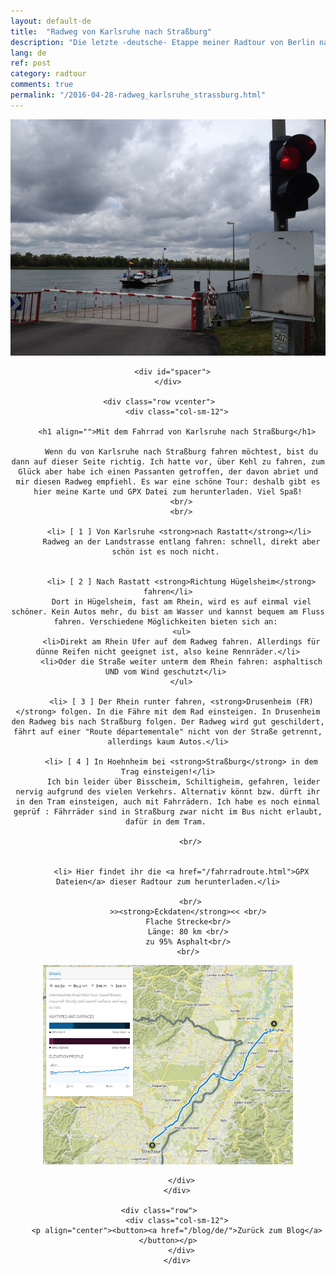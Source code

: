 ```yaml
---
layout: default-de
title:  "Radweg von Karlsruhe nach Straßburg"
description: "Die letzte -deutsche- Etappe meiner Radtour von Berlin nach Lissabon : Karlsruhe-Straßburg : schön an dem Rhein entlang."
lang: de
ref: post
category: radtour
comments: true
permalink: "/2016-04-28-radweg_karlsruhe_strassburg.html"
---
```



<div class="container blog" align="center">
     <div class="row">
         <div class="col-sm-12">
         <p align="center">
        <img src="/Images/ferry.JPG" id="" width="" alt="Fähre am Rhein"></p>
        </div>
      </div>

      <div id="spacer">
    </div>

      <div class="row vcenter">      
        <div class="col-sm-12">

        <h1 align="">Mit dem Fahrrad von Karlsruhe nach Straßburg</h1>

          Wenn du von Karlsruhe nach Straßburg fahren möchtest, bist du dann auf dieser Seite richtig. Ich hatte vor, über Kehl zu fahren, zum Glück aber habe ich einen Passanten getroffen, der davon abriet und mir diesen Radweg empfiehl. Es war eine schöne Tour: deshalb gibt es hier meine Karte und GPX Datei zum herunterladen. Viel Spaß!
          <br/>
          <br/>

          <li> [ 1 ] Von Karlsruhe <strong>nach Rastatt</strong></li> 
          Radweg an der Landstrasse entlang fahren: schnell, direkt aber schön ist es noch nicht. 


          <li> [ 2 ] Nach Rastatt <strong>Richtung Hügelsheim</strong> fahren</li>
          Dort in Hügelsheim, fast am Rhein, wird es auf einmal viel schöner. Kein Autos mehr, du bist am Wasser und kannst bequem am Fluss fahren. Verschiedene Möglichkeiten bieten sich an: 
          <ul>
          <li>Direkt am Rhein Ufer auf dem Radweg fahren. Allerdings für dünne Reifen nicht geeignet ist, also keine Rennräder.</li>
          <li>Oder die Straße weiter unterm dem Rhein fahren: asphaltisch UND vom Wind geschutzt</li> 
          </ul>

          <li> [ 3 ] Der Rhein runter fahren, <strong>Drusenheim (FR)</strong> folgen. In die Fähre mit dem Rad einsteigen. In Drusenheim den Radweg bis nach Straßburg folgen. Der Radweg wird gut geschildert, fährt auf einer "Route départementale" nicht von der Straße getrennt, allerdings kaum Autos.</li>

          <li> [ 4 ] In Hoehnheim bei <strong>Straßburg</strong> in dem Trag einsteigen!</li>
           Ich bin leider über Bisscheim, Schiltigheim, gefahren, leider nervig aufgrund des vielen Verkehrs. Alternativ könnt bzw. dürft ihr in den Tram einsteigen, auch mit Fahrrädern. Ich habe es noch einmal geprüf : Fährräder sind in Straßburg zwar nicht im Bus nicht erlaubt, dafür in dem Tram. 

              <br/>

            
          <li> Hier findet ihr die <a href="/fahrradroute.html">GPX Dateien</a> dieser Radtour zum herunterladen.</li>

              <br/>
             >><strong>Eckdaten</strong><< <br/>
             Flache Strecke<br/>
             Länge: 80 km <br/>
             zu 95% Asphalt<br/>
             <br/>


<p align="center"><a href="https://en.komoot.de/tour/11750427/embed" target="_blank"><img src="/Images/Routes//11750427_09.JPG" alt="Radweg von Karlsruhe nach Straßburg" width="400px" id="mapa"></a></p>
            
          </div>
        </div>

      <div class="row">      
        <div class="col-sm-12">
        <p align="center"><button><a href="/blog/de/">Zurück zum Blog</a></button></p>
          </div>
        </div>


  </div>


